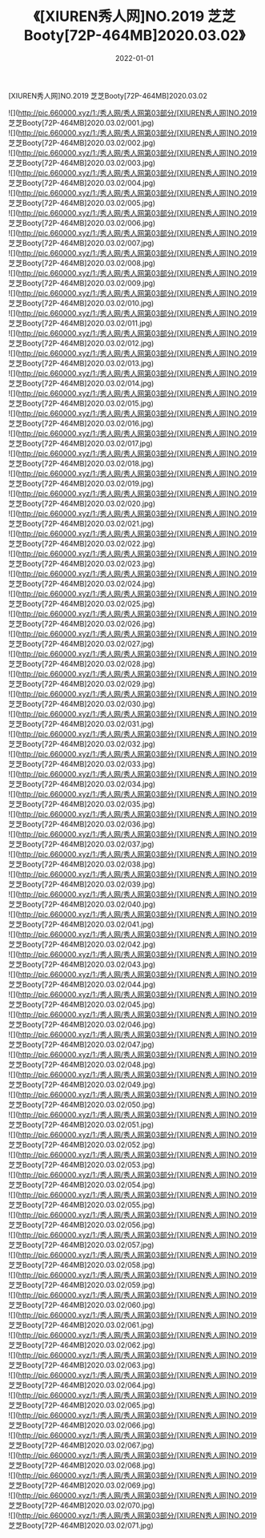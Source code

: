 ﻿---
layout: post
title:  《[XIUREN秀人网]NO.2019 芝芝Booty[72P-464MB]2020.03.02》
date:   2022-01-01
img: http://pic.660000.xyz/1:/秀人网/秀人网第03部分/[XIUREN秀人网]NO.2019 芝芝Booty[72P-464MB]2020.03.02/000.jpg
categories: [美女, 清纯, 唯美]
---

[XIUREN秀人网]NO.2019 芝芝Booty[72P-464MB]2020.03.02

 ![](http://pic.660000.xyz/1:/秀人网/秀人网第03部分/[XIUREN秀人网]NO.2019 芝芝Booty[72P-464MB]2020.03.02/001.jpg) <br>![](http://pic.660000.xyz/1:/秀人网/秀人网第03部分/[XIUREN秀人网]NO.2019 芝芝Booty[72P-464MB]2020.03.02/002.jpg) <br>![](http://pic.660000.xyz/1:/秀人网/秀人网第03部分/[XIUREN秀人网]NO.2019 芝芝Booty[72P-464MB]2020.03.02/003.jpg) <br>![](http://pic.660000.xyz/1:/秀人网/秀人网第03部分/[XIUREN秀人网]NO.2019 芝芝Booty[72P-464MB]2020.03.02/004.jpg) <br>![](http://pic.660000.xyz/1:/秀人网/秀人网第03部分/[XIUREN秀人网]NO.2019 芝芝Booty[72P-464MB]2020.03.02/005.jpg) <br>![](http://pic.660000.xyz/1:/秀人网/秀人网第03部分/[XIUREN秀人网]NO.2019 芝芝Booty[72P-464MB]2020.03.02/006.jpg) <br>![](http://pic.660000.xyz/1:/秀人网/秀人网第03部分/[XIUREN秀人网]NO.2019 芝芝Booty[72P-464MB]2020.03.02/007.jpg) <br>![](http://pic.660000.xyz/1:/秀人网/秀人网第03部分/[XIUREN秀人网]NO.2019 芝芝Booty[72P-464MB]2020.03.02/008.jpg) <br>![](http://pic.660000.xyz/1:/秀人网/秀人网第03部分/[XIUREN秀人网]NO.2019 芝芝Booty[72P-464MB]2020.03.02/009.jpg) <br>![](http://pic.660000.xyz/1:/秀人网/秀人网第03部分/[XIUREN秀人网]NO.2019 芝芝Booty[72P-464MB]2020.03.02/010.jpg) <br>![](http://pic.660000.xyz/1:/秀人网/秀人网第03部分/[XIUREN秀人网]NO.2019 芝芝Booty[72P-464MB]2020.03.02/011.jpg) <br>![](http://pic.660000.xyz/1:/秀人网/秀人网第03部分/[XIUREN秀人网]NO.2019 芝芝Booty[72P-464MB]2020.03.02/012.jpg) <br>![](http://pic.660000.xyz/1:/秀人网/秀人网第03部分/[XIUREN秀人网]NO.2019 芝芝Booty[72P-464MB]2020.03.02/013.jpg) <br>![](http://pic.660000.xyz/1:/秀人网/秀人网第03部分/[XIUREN秀人网]NO.2019 芝芝Booty[72P-464MB]2020.03.02/014.jpg) <br>![](http://pic.660000.xyz/1:/秀人网/秀人网第03部分/[XIUREN秀人网]NO.2019 芝芝Booty[72P-464MB]2020.03.02/015.jpg) <br>![](http://pic.660000.xyz/1:/秀人网/秀人网第03部分/[XIUREN秀人网]NO.2019 芝芝Booty[72P-464MB]2020.03.02/016.jpg) <br>![](http://pic.660000.xyz/1:/秀人网/秀人网第03部分/[XIUREN秀人网]NO.2019 芝芝Booty[72P-464MB]2020.03.02/017.jpg) <br>![](http://pic.660000.xyz/1:/秀人网/秀人网第03部分/[XIUREN秀人网]NO.2019 芝芝Booty[72P-464MB]2020.03.02/018.jpg) <br>![](http://pic.660000.xyz/1:/秀人网/秀人网第03部分/[XIUREN秀人网]NO.2019 芝芝Booty[72P-464MB]2020.03.02/019.jpg) <br>![](http://pic.660000.xyz/1:/秀人网/秀人网第03部分/[XIUREN秀人网]NO.2019 芝芝Booty[72P-464MB]2020.03.02/020.jpg) <br>![](http://pic.660000.xyz/1:/秀人网/秀人网第03部分/[XIUREN秀人网]NO.2019 芝芝Booty[72P-464MB]2020.03.02/021.jpg) <br>![](http://pic.660000.xyz/1:/秀人网/秀人网第03部分/[XIUREN秀人网]NO.2019 芝芝Booty[72P-464MB]2020.03.02/022.jpg) <br>![](http://pic.660000.xyz/1:/秀人网/秀人网第03部分/[XIUREN秀人网]NO.2019 芝芝Booty[72P-464MB]2020.03.02/023.jpg) <br>![](http://pic.660000.xyz/1:/秀人网/秀人网第03部分/[XIUREN秀人网]NO.2019 芝芝Booty[72P-464MB]2020.03.02/024.jpg) <br>![](http://pic.660000.xyz/1:/秀人网/秀人网第03部分/[XIUREN秀人网]NO.2019 芝芝Booty[72P-464MB]2020.03.02/025.jpg) <br>![](http://pic.660000.xyz/1:/秀人网/秀人网第03部分/[XIUREN秀人网]NO.2019 芝芝Booty[72P-464MB]2020.03.02/026.jpg) <br>![](http://pic.660000.xyz/1:/秀人网/秀人网第03部分/[XIUREN秀人网]NO.2019 芝芝Booty[72P-464MB]2020.03.02/027.jpg) <br>![](http://pic.660000.xyz/1:/秀人网/秀人网第03部分/[XIUREN秀人网]NO.2019 芝芝Booty[72P-464MB]2020.03.02/028.jpg) <br>![](http://pic.660000.xyz/1:/秀人网/秀人网第03部分/[XIUREN秀人网]NO.2019 芝芝Booty[72P-464MB]2020.03.02/029.jpg) <br>![](http://pic.660000.xyz/1:/秀人网/秀人网第03部分/[XIUREN秀人网]NO.2019 芝芝Booty[72P-464MB]2020.03.02/030.jpg) <br>![](http://pic.660000.xyz/1:/秀人网/秀人网第03部分/[XIUREN秀人网]NO.2019 芝芝Booty[72P-464MB]2020.03.02/031.jpg) <br>![](http://pic.660000.xyz/1:/秀人网/秀人网第03部分/[XIUREN秀人网]NO.2019 芝芝Booty[72P-464MB]2020.03.02/032.jpg) <br>![](http://pic.660000.xyz/1:/秀人网/秀人网第03部分/[XIUREN秀人网]NO.2019 芝芝Booty[72P-464MB]2020.03.02/033.jpg) <br>![](http://pic.660000.xyz/1:/秀人网/秀人网第03部分/[XIUREN秀人网]NO.2019 芝芝Booty[72P-464MB]2020.03.02/034.jpg) <br>![](http://pic.660000.xyz/1:/秀人网/秀人网第03部分/[XIUREN秀人网]NO.2019 芝芝Booty[72P-464MB]2020.03.02/035.jpg) <br>![](http://pic.660000.xyz/1:/秀人网/秀人网第03部分/[XIUREN秀人网]NO.2019 芝芝Booty[72P-464MB]2020.03.02/036.jpg) <br>![](http://pic.660000.xyz/1:/秀人网/秀人网第03部分/[XIUREN秀人网]NO.2019 芝芝Booty[72P-464MB]2020.03.02/037.jpg) <br>![](http://pic.660000.xyz/1:/秀人网/秀人网第03部分/[XIUREN秀人网]NO.2019 芝芝Booty[72P-464MB]2020.03.02/038.jpg) <br>![](http://pic.660000.xyz/1:/秀人网/秀人网第03部分/[XIUREN秀人网]NO.2019 芝芝Booty[72P-464MB]2020.03.02/039.jpg) <br>![](http://pic.660000.xyz/1:/秀人网/秀人网第03部分/[XIUREN秀人网]NO.2019 芝芝Booty[72P-464MB]2020.03.02/040.jpg) <br>![](http://pic.660000.xyz/1:/秀人网/秀人网第03部分/[XIUREN秀人网]NO.2019 芝芝Booty[72P-464MB]2020.03.02/041.jpg) <br>![](http://pic.660000.xyz/1:/秀人网/秀人网第03部分/[XIUREN秀人网]NO.2019 芝芝Booty[72P-464MB]2020.03.02/042.jpg) <br>![](http://pic.660000.xyz/1:/秀人网/秀人网第03部分/[XIUREN秀人网]NO.2019 芝芝Booty[72P-464MB]2020.03.02/043.jpg) <br>![](http://pic.660000.xyz/1:/秀人网/秀人网第03部分/[XIUREN秀人网]NO.2019 芝芝Booty[72P-464MB]2020.03.02/044.jpg) <br>![](http://pic.660000.xyz/1:/秀人网/秀人网第03部分/[XIUREN秀人网]NO.2019 芝芝Booty[72P-464MB]2020.03.02/045.jpg) <br>![](http://pic.660000.xyz/1:/秀人网/秀人网第03部分/[XIUREN秀人网]NO.2019 芝芝Booty[72P-464MB]2020.03.02/046.jpg) <br>![](http://pic.660000.xyz/1:/秀人网/秀人网第03部分/[XIUREN秀人网]NO.2019 芝芝Booty[72P-464MB]2020.03.02/047.jpg) <br>![](http://pic.660000.xyz/1:/秀人网/秀人网第03部分/[XIUREN秀人网]NO.2019 芝芝Booty[72P-464MB]2020.03.02/048.jpg) <br>![](http://pic.660000.xyz/1:/秀人网/秀人网第03部分/[XIUREN秀人网]NO.2019 芝芝Booty[72P-464MB]2020.03.02/049.jpg) <br>![](http://pic.660000.xyz/1:/秀人网/秀人网第03部分/[XIUREN秀人网]NO.2019 芝芝Booty[72P-464MB]2020.03.02/050.jpg) <br>![](http://pic.660000.xyz/1:/秀人网/秀人网第03部分/[XIUREN秀人网]NO.2019 芝芝Booty[72P-464MB]2020.03.02/051.jpg) <br>![](http://pic.660000.xyz/1:/秀人网/秀人网第03部分/[XIUREN秀人网]NO.2019 芝芝Booty[72P-464MB]2020.03.02/052.jpg) <br>![](http://pic.660000.xyz/1:/秀人网/秀人网第03部分/[XIUREN秀人网]NO.2019 芝芝Booty[72P-464MB]2020.03.02/053.jpg) <br>![](http://pic.660000.xyz/1:/秀人网/秀人网第03部分/[XIUREN秀人网]NO.2019 芝芝Booty[72P-464MB]2020.03.02/054.jpg) <br>![](http://pic.660000.xyz/1:/秀人网/秀人网第03部分/[XIUREN秀人网]NO.2019 芝芝Booty[72P-464MB]2020.03.02/055.jpg) <br>![](http://pic.660000.xyz/1:/秀人网/秀人网第03部分/[XIUREN秀人网]NO.2019 芝芝Booty[72P-464MB]2020.03.02/056.jpg) <br>![](http://pic.660000.xyz/1:/秀人网/秀人网第03部分/[XIUREN秀人网]NO.2019 芝芝Booty[72P-464MB]2020.03.02/057.jpg) <br>![](http://pic.660000.xyz/1:/秀人网/秀人网第03部分/[XIUREN秀人网]NO.2019 芝芝Booty[72P-464MB]2020.03.02/058.jpg) <br>![](http://pic.660000.xyz/1:/秀人网/秀人网第03部分/[XIUREN秀人网]NO.2019 芝芝Booty[72P-464MB]2020.03.02/059.jpg) <br>![](http://pic.660000.xyz/1:/秀人网/秀人网第03部分/[XIUREN秀人网]NO.2019 芝芝Booty[72P-464MB]2020.03.02/060.jpg) <br>![](http://pic.660000.xyz/1:/秀人网/秀人网第03部分/[XIUREN秀人网]NO.2019 芝芝Booty[72P-464MB]2020.03.02/061.jpg) <br>![](http://pic.660000.xyz/1:/秀人网/秀人网第03部分/[XIUREN秀人网]NO.2019 芝芝Booty[72P-464MB]2020.03.02/062.jpg) <br>![](http://pic.660000.xyz/1:/秀人网/秀人网第03部分/[XIUREN秀人网]NO.2019 芝芝Booty[72P-464MB]2020.03.02/063.jpg) <br>![](http://pic.660000.xyz/1:/秀人网/秀人网第03部分/[XIUREN秀人网]NO.2019 芝芝Booty[72P-464MB]2020.03.02/064.jpg) <br>![](http://pic.660000.xyz/1:/秀人网/秀人网第03部分/[XIUREN秀人网]NO.2019 芝芝Booty[72P-464MB]2020.03.02/065.jpg) <br>![](http://pic.660000.xyz/1:/秀人网/秀人网第03部分/[XIUREN秀人网]NO.2019 芝芝Booty[72P-464MB]2020.03.02/066.jpg) <br>![](http://pic.660000.xyz/1:/秀人网/秀人网第03部分/[XIUREN秀人网]NO.2019 芝芝Booty[72P-464MB]2020.03.02/067.jpg) <br>![](http://pic.660000.xyz/1:/秀人网/秀人网第03部分/[XIUREN秀人网]NO.2019 芝芝Booty[72P-464MB]2020.03.02/068.jpg) <br>![](http://pic.660000.xyz/1:/秀人网/秀人网第03部分/[XIUREN秀人网]NO.2019 芝芝Booty[72P-464MB]2020.03.02/069.jpg) <br>![](http://pic.660000.xyz/1:/秀人网/秀人网第03部分/[XIUREN秀人网]NO.2019 芝芝Booty[72P-464MB]2020.03.02/070.jpg) <br>![](http://pic.660000.xyz/1:/秀人网/秀人网第03部分/[XIUREN秀人网]NO.2019 芝芝Booty[72P-464MB]2020.03.02/071.jpg) <br>